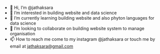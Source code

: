 - 👋 Hi, I’m @jathaksara
- 👀 I’m interested in building website and data science
- 🌱 I’m currently learning building website and also phyton languages for data science
- 💞️ I’m looking to collaborate on building website system to manage organisation
- 📫 How to reach me come to my instagram @jathaksara or touch me by email at jathaksara@gmail.com

<!---
jathaksara/jathaksara is a ✨ special ✨ repository because its `README.md` (this file) appears on your GitHub profile.
You can click the Preview link to take a look at your changes.
--->
